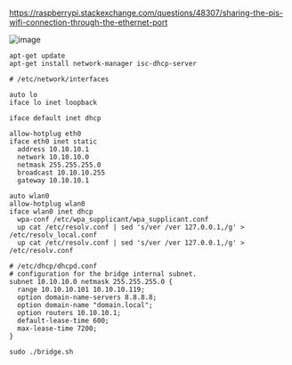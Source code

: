 https://raspberrypi.stackexchange.com/questions/48307/sharing-the-pis-wifi-connection-through-the-ethernet-port


![image](https://i.stack.imgur.com/tPfVC.png)


```
apt-get update
apt-get install network-manager isc-dhcp-server
```
```
# /etc/network/interfaces

auto lo
iface lo inet loopback

iface default inet dhcp

allow-hotplug eth0
iface eth0 inet static
  address 10.10.10.1
  network 10.10.10.0
  netmask 255.255.255.0
  broadcast 10.10.10.255
  gateway 10.10.10.1

auto wlan0
allow-hotplug wlan0
iface wlan0 inet dhcp
  wpa-conf /etc/wpa_supplicant/wpa_supplicant.conf
  up cat /etc/resolv.conf | sed 's/ver /ver 127.0.0.1,/g' > /etc/resolv_local.conf
  up cat /etc/resolv.conf | sed 's/ver /ver 127.0.0.1,/g' > /etc/resolv.conf
```
```
# /etc/dhcp/dhcpd.conf
# configuration for the bridge internal subnet.
subnet 10.10.10.0 netmask 255.255.255.0 {
  range 10.10.10.101 10.10.10.119;
  option domain-name-servers 8.8.8.8;
  option domain-name "domain.local";
  option routers 10.10.10.1;
  default-lease-time 600;
  max-lease-time 7200;
}
```
```
sudo ./bridge.sh
```
